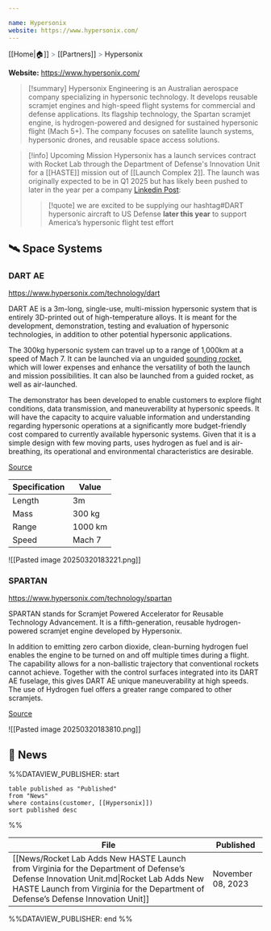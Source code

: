 ```yaml
---

name: Hypersonix
website: https://www.hypersonix.com/
---
```

[[Home|🏠]] <span style="color: LightSlateGray">></span> [[Partners]] <span style="color: LightSlateGray">></span> Hypersonix

**Website:** https://www.hypersonix.com/

>[!summary]
>Hypersonix Engineering is an Australian aerospace company specializing in hypersonic technology. It develops reusable scramjet engines and high-speed flight systems for commercial and defense applications. Its flagship technology, the Spartan scramjet engine, is hydrogen-powered and designed for sustained hypersonic flight (Mach 5+). The company focuses on satellite launch systems, hypersonic drones, and reusable space access solutions.

>[!info] Upcoming Mission
>Hypersonix has a launch services contract with Rocket Lab through the Department of Defense's Innovation Unit for a [[HASTE]] mission out of [[Launch Complex 2]].  The launch was originally expected to be in Q1 2025 but has likely been pushed to later in the year per a company [Linkedin Post](https://www.linkedin.com/posts/hypersonixau_dart-hypersonics-scramjets-activity-7299589828147298304-shQN/):
>>[!quote] we are excited to be supplying our hashtag#DART hypersonic aircraft to US Defense **later this year** to support America’s hypersonic flight test effort
>

## 🛰️ Space Systems

### DART AE

https://www.hypersonix.com/technology/dart

DART AE is a 3m-long, single-use, multi-mission hypersonic system that is entirely 3D-printed out of high-temperature alloys. It is meant for the development, demonstration, testing and evaluation of hypersonic technologies, in addition to other potential hypersonic applications.

The 300kg hypersonic system can travel up to a range of 1,000km at a speed of Mach 7. It can be launched via an unguided [sounding rocket](https://www.nasa.gov/soundingrockets/), which will lower expenses and enhance the versatility of both the launch and mission possibilities. It can also be launched from a guided rocket, as well as air-launched.

The demonstrator has been developed to enable customers to explore flight conditions, data transmission, and maneuverability at hypersonic speeds. It will have the capacity to acquire valuable information and understanding regarding hypersonic operations at a significantly more budget-friendly cost compared to currently available hypersonic systems.  Given that it is a simple design with few moving parts, uses hydrogen as fuel and is air-breathing, its operational and environmental characteristics are desirable.

[Source](https://www.airforce-technology.com/projects/dart-ae-hypersonic-vehicle-australia/?cf-view)

| Specification | Value   |
| ------------- | ------- |
| Length        | 3m      |
| Mass          | 300 kg  |
| Range         | 1000 km |
| Speed         | Mach 7  |

![[Pasted image 20250320183221.png]]

### SPARTAN

https://www.hypersonix.com/technology/spartan

SPARTAN stands for Scramjet Powered Accelerator for Reusable Technology Advancement. It is a fifth-generation, reusable hydrogen-powered scramjet engine developed by Hypersonix.

In addition to emitting zero carbon dioxide, clean-burning hydrogen fuel enables the engine to be turned on and off multiple times during a flight. The capability allows for a non-ballistic trajectory that conventional rockets cannot achieve. Together with the control surfaces integrated into its DART AE fuselage, this gives DART AE unique maneuverability at high speeds. The use of Hydrogen fuel offers a greater range compared to other scramjets.

[Source](https://www.airforce-technology.com/projects/dart-ae-hypersonic-vehicle-australia/?cf-view)

![[Pasted image 20250320183810.png]]

## 📰 News
%%DATAVIEW_PUBLISHER: start
```
table published as "Published"
from "News"
where contains(customer, [[Hypersonix]])
sort published desc
```
%%

| File                                                                                                                                                                                                                       | Published         |
| -------------------------------------------------------------------------------------------------------------------------------------------------------------------------------------------------------------------------- | ----------------- |
| [[News/Rocket Lab Adds New HASTE Launch from Virginia for the Department of Defense’s Defense Innovation Unit.md\|Rocket Lab Adds New HASTE Launch from Virginia for the Department of Defense’s Defense Innovation Unit]] | November 08, 2023 |

%%DATAVIEW_PUBLISHER: end %%